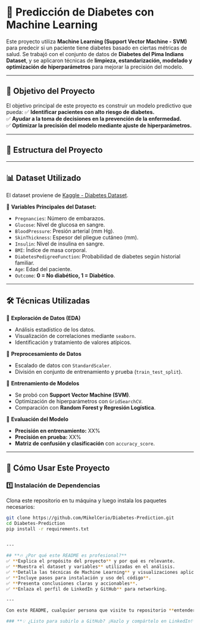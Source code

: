 # 🔬 Predicción de Diabetes con Machine Learning

Este proyecto utiliza **Machine Learning (Support Vector Machine - SVM)** para predecir si un paciente tiene diabetes basado en ciertas métricas de salud. Se trabajó con el conjunto de datos de **Diabetes del Pima Indians Dataset**, y se aplicaron técnicas de **limpieza, estandarización, modelado y optimización de hiperparámetros** para mejorar la precisión del modelo.

---

## 🚀 **Objetivo del Proyecto**
El objetivo principal de este proyecto es construir un modelo predictivo que pueda:
✅ **Identificar pacientes con alto riesgo de diabetes.**  
✅ **Ayudar a la toma de decisiones en la prevención de la enfermedad.**  
✅ **Optimizar la precisión del modelo mediante ajuste de hiperparámetros.**

---

## 📂 **Estructura del Proyecto**


---

## 📊 **Dataset Utilizado**
El dataset proviene de [Kaggle - Diabetes Dataset](https://www.kaggle.com/datasets/uciml/pima-indians-diabetes-database).

🔹 **Variables Principales del Dataset:**
- `Pregnancies`: Número de embarazos.
- `Glucose`: Nivel de glucosa en sangre.
- `BloodPressure`: Presión arterial (mm Hg).
- `SkinThickness`: Espesor del pliegue cutáneo (mm).
- `Insulin`: Nivel de insulina en sangre.
- `BMI`: Índice de masa corporal.
- `DiabetesPedigreeFunction`: Probabilidad de diabetes según historial familiar.
- `Age`: Edad del paciente.
- `Outcome`: **0 = No diabético, 1 = Diabético**.

---

## 🛠 **Técnicas Utilizadas**
🔹 **Exploración de Datos (EDA)**  
- Análisis estadístico de los datos.  
- Visualización de correlaciones mediante `seaborn`.  
- Identificación y tratamiento de valores atípicos.  

🔹 **Preprocesamiento de Datos**  
- Escalado de datos con `StandardScaler`.  
- División en conjunto de entrenamiento y prueba (`train_test_split`).  

🔹 **Entrenamiento de Modelos**  
- Se probó con **Support Vector Machine (SVM)**.  
- Optimización de hiperparámetros con `GridSearchCV`.  
- Comparación con **Random Forest y Regresión Logística**.  

🔹 **Evaluación del Modelo**  
- **Precisión en entrenamiento:** XX%  
- **Precisión en prueba:** XX%  
- **Matriz de confusión y clasificación** con `accuracy_score`.  

---

## 🤖 **Cómo Usar Este Proyecto**
### **1️⃣ Instalación de Dependencias**
Clona este repositorio en tu máquina y luego instala los paquetes necesarios:

```bash
git clone https://github.com/MikelCerio/Diabetes-Prediction.git
cd Diabetes-Prediction
pip install -r requirements.txt


---

## **🔥 ¿Por qué este README es profesional?**
✅ **Explica el propósito del proyecto** y por qué es relevante.  
✅ **Muestra el dataset y variables** utilizadas en el análisis.  
✅ **Detalla las técnicas de Machine Learning** y visualizaciones aplicadas.  
✅ **Incluye pasos para instalación y uso del código**.  
✅ **Presenta conclusiones claras y accionables**.  
✅ **Enlaza el perfil de LinkedIn y GitHub** para networking.  

---

Con este README, cualquier persona que visite tu repositorio **entenderá el proyecto de inmediato y verá tu capacidad como Data Analyst**. 🚀💡

### **💡 ¿Listo para subirlo a GitHub? ¡Hazlo y compártelo en LinkedIn!** 📢
